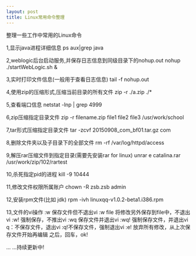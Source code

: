 ```yaml
---
layout: post
title: Linux常用命令整理
---
```


整理一些工作中常用的Linux命令

1,显示java进程详细信息
	ps aux|grep java

2,weblogic后台启动服务,并保存日志信息到同级目录下的nohup.out
	nohup ./startWebLogic.sh &

3,实时打印文件信息(一般用于查看日志信息)
	tail -f nohup.out

4,使用zip的压缩形式,压缩当前目录的所有文件
	zip -r ./a.zip ./*

5,查看端口信息
	netstat -lnp | grep 4999

6,zip压缩指定目录文件
	zip -r filename.zip file1 file2 file3 /usr/work/school 

7,tar形式压缩指定目录文件
	tar -zcvf 20150908_com_bf01.tar.gz com

8,删除文件夹以及子目录下的全部文件
	rm -rf /var/log/httpd/access

9,解压rar压缩文件到指定目录(需要先安装rar for linux)
	unrar e catalina.rar /usr/work/zip/102/rartest

10,杀死指定pid的进程
	kill -9 10444

11,修改文件权限所属账户
	chown -R zsb.zsb admin

12,安装rpm文件(比如 jdk)
	rpm -ivh linuxqq-v1.0.2-beta1.i386.rpm

13,文件的vi操作
	:w   保存文件但不退出vi 
	:w file 将修改另外保存到file中，不退出vi 
	:w! 强制保存，不推出vi
	:wq 保存文件并退出vi 
	:wq! 强制保存文件，并退出vi
	q：不保存文件，退出vi
	:q!不保存文件，强制退出vi 
	:e! 放弃所有修改，从上次保存文件开始再编辑
	之后，回车，ok!

... ...持续更新中!